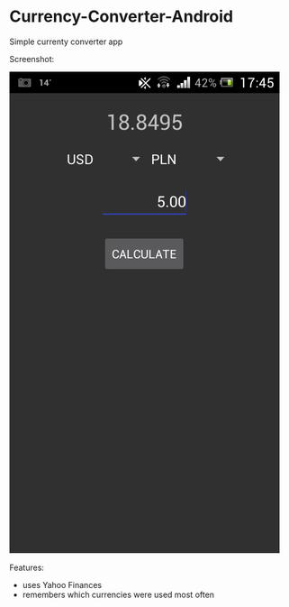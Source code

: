 # Currency-Converter-Android
Simple currenty converter app

Screenshot:

![screenshot](/screenshot.png)

Features:
- uses Yahoo Finances
- remembers which currencies were used most often
